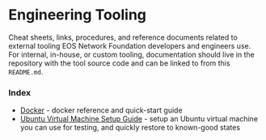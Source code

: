 # Engineering Tooling
Cheat sheets, links, procedures, and reference documents related to external tooling EOS Network Foundation developers and engineers use. For internal, in-house, or custom tooling, documentation should live in the repository with the tool source code and can be linked to from this `README.md`.

### Index
- [Docker](./docker.md) - docker reference and quick-start guide
- [Ubuntu Virtual Machine Setup Guide](./vm-setup.md) - setup an Ubuntu virtual machine you can use for testing, and quickly restore to known-good states
